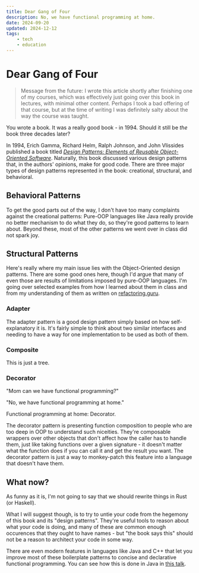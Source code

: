 ```yaml
---
title: Dear Gang of Four
description: No, we have functional programming at home.
date: 2024-09-20
updated: 2024-12-12
tags:
    - tech
    - education
---
```


# Dear Gang of Four

> Message from the future: I wrote this article shortly after finishing one of
> my courses, which was effectively just going over this book in lectures, with
> minimal other content. Perhaps I took a bad offering of that course, but at
> the time of writing I was definitely salty about the way the course was
> taught.

You wrote a book. It was a really good book - in 1994. Should it still be _the_
book three decades later?

In 1994, Erich Gamma, Richard Helm, Ralph Johnson, and John Vlissides published
a book titled
[_Design Patterns: Elements of Reusable Object-Oriented Software_](https://en.wikipedia.org/wiki/Design_Patterns).
Naturally, this book discussed various design patterns that, in the authors'
opinions, make for good code. There are three major types of design patterns
represented in the book: creational, structural, and behavioral.

## Behavioral Patterns

To get the good parts out of the way, I don't have too many complaints against
the creational patterns: Pure-OOP languages like Java really provide no better
mechanism to do what they do, so they're good patterns to learn about. Beyond
these, most of the other patterns we went over in class did not spark joy.

## Structural Patterns

Here's really where my main issue lies with the Object-Oriented design patterns.
There are some good ones here, though I'd argue that many of even those are
results of limitations imposed by pure-OOP languages. I'm going over selected
examples from how I learned about them in class and from my understanding of
them as written on [refactoring.guru](https://refactoring.guru/).

### Adapter

The adapter pattern is a good design pattern simply based on how
self-explanatory it is. It's fairly simple to think about two similar interfaces
and needing to have a way for one implementation to be used as both of them.

### Composite

This is just a tree.

### Decorator

"Mom can we have functional programming?"

"No, we have functional programming at home."

Functional programming at home: Decorator.

The decorator pattern is presenting function composition to people who are too
deep in OOP to understand such niceities. They're composable wrappers over other
objects that don't affect how the caller has to handle them, just like taking
functions over a given signature - it doesn't matter what the function does if
you can call it and get the result you want. The decorator pattern is just a way
to monkey-patch this feature into a language that doesn't have them.

## What now?

As funny as it is, I'm not going to say that we should rewrite things in Rust
(or Haskell).

What I will suggest though, is to try to untie your code from the hegemony of
this book and its "design patterns". They're useful tools to reason about what
your code is doing, and many of these are common enough occurences that they
ought to have names - but "the book says this" should not be a reason to
architect your code in some way.

There are even modern features in languages like Java and C++ that let you
improve most of these boilerplate patterns to concise and declarative functional
programming. You can see how this is done in Java in
[this talk](https://www.youtube.com/watch?v=V7iW27F9oog).
